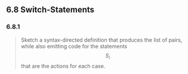 ## 6.8 Switch-Statements

### 6.8.1

> Sketch a syntax-directed definition that produces the list of pairs, while also emitting code for the statements $$S_i$$ that are the actions for each case.
